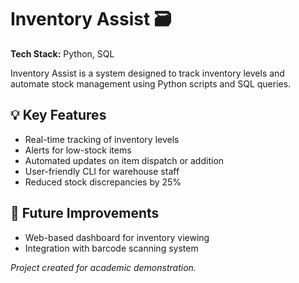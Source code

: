 # Inventory Assist 🗃️

**Tech Stack:** Python, SQL

Inventory Assist is a system designed to track inventory levels and automate stock management using Python scripts and SQL queries.

## 💡 Key Features
- Real-time tracking of inventory levels
- Alerts for low-stock items
- Automated updates on item dispatch or addition
- User-friendly CLI for warehouse staff
- Reduced stock discrepancies by 25%

## 🚀 Future Improvements
- Web-based dashboard for inventory viewing
- Integration with barcode scanning system

*Project created for academic demonstration.*
